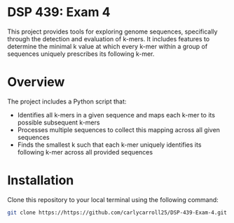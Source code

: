 # DSP 439: Exam 4

This project provides tools for exploring genome sequences, specifically through the detection and evaluation of k-mers. It includes features to determine the minimal k value at which every k-mer within a group of sequences uniquely prescribes its following k-mer.

# Overview
The project includes a Python script that:
- Identifies all k-mers in a given sequence and maps each k-mer to its possible subsequent k-mers
- Processes multiple sequences to collect this mapping across all given sequences
- Finds the smallest k such that each k-mer uniquely identifies its following k-mer across all provided sequences

# Installation
Clone this repository to your local terminal using the following command:
```bash
git clone https://https://github.com/carlycarroll25/DSP-439-Exam-4.git
